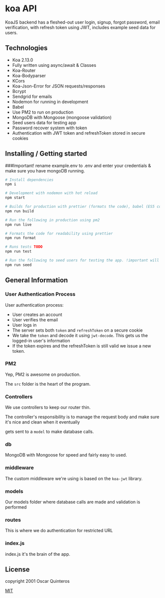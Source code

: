 
# koa API
KoaJS backend has a fleshed-out user login, signup, forgot password, email verification, with refresh token using JWT, includes example seed data for users.

## Technologies
- Koa 2.13.0
- Fully written using async/await & Classes
- Koa-Router
- Koa-Bodyparser
- KCors
- Koa-Json-Error for JSON requests/responses
- Bcrypt
- Sendgrid for emails
- Nodemon for running in development
- Babel 
- Use PM2 to run on production
- MongoDB with Mongoose (mongoose validation)
- Seed users data for testing app
- Password recover system with token
- Authentication with JWT token and refreshToken stored in secure cookies

## Installing / Getting started
###Important! rename example.env to .env and enter your credentials & make sure you have mongoDB running.

``` bash
# Install dependencies
npm i

# Development with nodemon with hot reload
npm start

# Builds for production with prettier (formats the code), babel (ES5 conpatible) and createss a build directory.
npm run build

# Run the following in production using pm2
npm run live

# Formats the code for readability using prettier
npm run format

# Runs tests TODO
npm run test

# Run the following to seed users for testing the app. !important will rewrite MongoDB data
npm run seed
```

## General Information

### User Authentication Process

User authentication process:

- User creates an account
- User verifies the email
- User logs in
- The server sets both `token` and `refreshToken` on a secure cookie
- We take the `token` and decode it using `jwt-decode`. This gets us the logged-in user's information
- If the token expires and the refreshToken is still valid we issue a new token. 

### PM2

Yep, PM2 is awesome on production.

The `src` folder is the heart of the program.

### Controllers

We use controllers to keep our router thin. 

The controller's responsibility is to manage the request body and make sure it's nice and clean when it eventually

gets sent to a `model` to make database calls.

### db

MongoDB with Mongoose for speed and fairly easy to used.

### middleware

The custom middleware we're using is based on the `koa-jwt` library.

### models

Our models folder where database calls are made and validation is performed

### routes

This is where we do authentication for restricted URL

### index.js

index.js it's the brain of the app.

## License

copyright 2001 Oscar Quinteros


[MIT](http://opensource.org/licenses/MIT)
